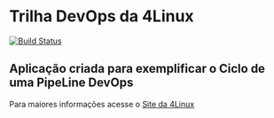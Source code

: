 # Trilha DevOps da 4Linux

<!-- Altere a Flag abaixo com sua URL do Travis -->
[![Build Status](https://travis-ci.com/abmaelrodrigo/DevOpsLab-HelloWorld.svg?branch=master)](https://travis-ci.com/abmaelrodrigo/DevOpsLab-HelloWorld)

## Aplicação criada para exemplificar o Ciclo de uma PipeLine DevOps


Para maiores informações acesse o [Site da 4Linux](https://www.4linux.com.br/cursos/devops)
